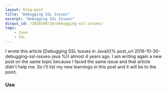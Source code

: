 ```yaml
---
layout: blog-post
title: "Debugging SSL Issues"
excerpt: "Debugging SSL Issues"
disqus_id: /2020/08/16/debugging-ssl-issues/
tags:
    - Java
    - SSL
---
```


I wrote this article [Debugging SSL Issues in Java]({% post_url
2016-10-30-debugging-ssl-issues-java %}) almost 4 years ago. I am writing again
a new post on the same topic because I faced the same issue and that article
didn't help me. So I'll list my new learnings in this post and it will be to the
point.

### Use 